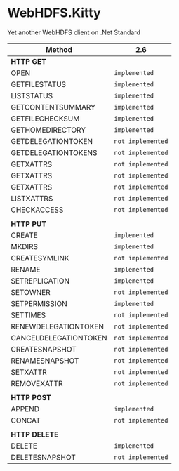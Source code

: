 # WebHDFS.Kitty
Yet another WebHDFS client on .Net Standard

| Method | 2.6 |
| ------ | --- | 
| **HTTP GET**
| OPEN | `implemented`
| GETFILESTATUS | `implemented`
| LISTSTATUS | `implemented`
| GETCONTENTSUMMARY | `implemented`
| GETFILECHECKSUM | `implemented`
| GETHOMEDIRECTORY | `implemented`
| GETDELEGATIONTOKEN | `not implemented`
| GETDELEGATIONTOKENS | `not implemented`
| GETXATTRS | `not implemented`
| GETXATTRS | `not implemented`
| GETXATTRS | `not implemented`
| LISTXATTRS | `not implemented`
| CHECKACCESS | `not implemented`
|    |
| **HTTP PUT**
| CREATE | `implemented`
| MKDIRS | `implemented`
| CREATESYMLINK | `not implemented`
| RENAME | `implemented`
| SETREPLICATION | `implemented`
| SETOWNER | `not implemented`
| SETPERMISSION | `implemented`
| SETTIMES | `not implemented`
| RENEWDELEGATIONTOKEN | `not implemented`
| CANCELDELEGATIONTOKEN | `not implemented`
| CREATESNAPSHOT | `not implemented`
| RENAMESNAPSHOT | `not implemented`
| SETXATTR | `not implemented`
| REMOVEXATTR | `not implemented`
|    |
| **HTTP POST**
| APPEND | `implemented`
| CONCAT | `not implemented`
|    |
| **HTTP DELETE**
| DELETE | `implemented`
| DELETESNAPSHOT | `not implemented`
